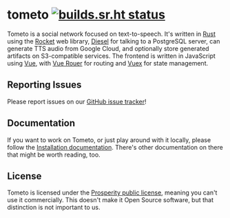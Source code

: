 # tometo [![builds.sr.ht status](https://builds.sr.ht/~marisa/tometo.svg)](https://builds.sr.ht/~marisa/tometo?)

Tometo is a social network focused on text-to-speech. It's written in
[Rust](https://rust-lang.org) using the [Rocket](https://rocket.rs) web library,
[Diesel](https://diesel.rs) for talking to a PostgreSQL server, can generate TTS
audio from Google Cloud, and optionally store generated artifacts on
S3-compatible services. The frontend is written in JavaScript using
[Vue](https://vuejs.org), with [Vue Rouer](https://router.vuejs.org) for routing
and [Vuex](https://vuex.vuejs.org) for state management.

## Reporting Issues

Please report issues on our [GitHub issue tracker](https://github.com/tometoproject/tometo/issues)!

## Documentation

If you want to work on Tometo, or just play around with it locally, please
follow the [Installation documentation](https://docs.tometo.org/installation/).
There's other documentation on there that might be worth reading, too.

## License

Tometo is licensed under the [Prosperity public license](./LICENSE), meaning you
can't use it commercially. This doesn't make it Open Source software, but that
distinction is not important to us.
